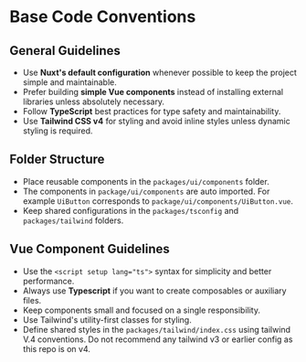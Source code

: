 # Base Code Conventions

## General Guidelines

- Use **Nuxt's default configuration** whenever possible to keep the project simple and maintainable.
- Prefer building **simple Vue components** instead of installing external libraries unless absolutely necessary.
- Follow **TypeScript** best practices for type safety and maintainability.
- Use **Tailwind CSS v4** for styling and avoid inline styles unless dynamic styling is required.

## Folder Structure

- Place reusable components in the `packages/ui/components` folder.
- The components in `package/ui/components` are auto imported. For example `UiButton` corresponds to `package/ui/components/UiButton.vue`.
- Keep shared configurations in the `packages/tsconfig` and `packages/tailwind` folders.

## Vue Component Guidelines

- Use the `<script setup lang="ts">` syntax for simplicity and better performance.
- Always use **Typescript** if you want to create composables or auxiliary files.
- Keep components small and focused on a single responsibility.
- Use Tailwind's utility-first classes for styling.
- Define shared styles in the `packages/tailwind/index.css` using tailwind V.4 conventions. Do not recommend any tailwind v3 or earlier config as this repo is on v4.
